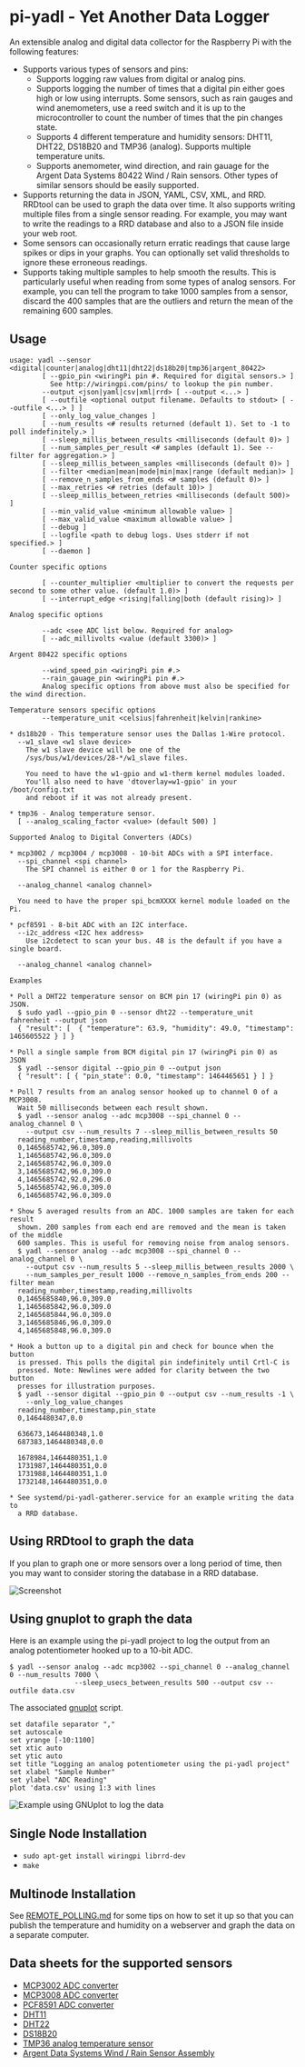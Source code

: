 # pi-yadl - Yet Another Data Logger

An extensible analog and digital data collector for the Raspberry Pi with the
following features:

* Supports various types of sensors and pins:
  * Supports logging raw values from digital or analog pins.
  * Supports logging the number of times that a digital pin either goes high
    or low using interrupts. Some sensors, such as rain gauges and wind
    anemometers, use a reed switch and it is up to the microcontroller to count
    the number of times that the pin changes state.
  * Supports 4 different temperature and humidity sensors: DHT11, DHT22,
    DS18B20 and TMP36 (analog). Supports multiple temperature units.
  * Supports anemometer, wind direction, and rain gauage for the
    Argent Data Systems 80422 Wind / Rain sensors. Other types of similar
    sensors should be easily supported.
* Supports returning the data in JSON, YAML, CSV, XML, and RRD. RRDtool can
  be used to graph the data over time. It also supports writing multiple
  files from a single sensor reading. For example, you may want to write the
  readings to a RRD database and also to a JSON file inside your web root.
* Some sensors can occasionally return erratic readings that cause large spikes
  or dips in your graphs. You can optionally set valid thresholds to ignore
  these erroneous readings.
* Supports taking multiple samples to help smooth the results. This is
  particularly useful when reading from some types of analog sensors. For
  example, you can tell the program to take 1000 samples from a sensor, discard
  the 400 samples that are the outliers and return the mean of the remaining 600
  samples.


## Usage

    usage: yadl --sensor <digital|counter|analog|dht11|dht22|ds18b20|tmp36|argent_80422>
    		[ --gpio_pin <wiringPi pin #. Required for digital sensors.> ]
    		  See http://wiringpi.com/pins/ to lookup the pin number.
    		--output <json|yaml|csv|xml|rrd> [ --output <...> ]
    		[ --outfile <optional output filename. Defaults to stdout> [ --outfile <...> ] ]
    		[ --only_log_value_changes ]
    		[ --num_results <# results returned (default 1). Set to -1 to poll indefinitely.> ]
    		[ --sleep_millis_between_results <milliseconds (default 0)> ]
    		[ --num_samples_per_result <# samples (default 1). See --filter for aggregation.> ]
    		[ --sleep_millis_between_samples <milliseconds (default 0)> ]
    		[ --filter <median|mean|mode|min|max|range (default median)> ]
    		[ --remove_n_samples_from_ends <# samples (default 0)> ]
    		[ --max_retries <# retries (default 10)> ]
    		[ --sleep_millis_between_retries <milliseconds (default 500)> ]
    		[ --min_valid_value <minimum allowable value> ]
    		[ --max_valid_value <maximum allowable value> ]
    		[ --debug ]
    		[ --logfile <path to debug logs. Uses stderr if not specified.> ]
    		[ --daemon ]
    
    Counter specific options
    
    		[ --counter_multiplier <multiplier to convert the requests per second to some other value. (default 1.0)> ]
    		[ --interrupt_edge <rising|falling|both (default rising)> ]
    
    Analog specific options
    
    		--adc <see ADC list below. Required for analog>
    		[ --adc_millivolts <value (default 3300)> ]
    
    Argent 80422 specific options
    
    		--wind_speed_pin <wiringPi pin #.>
    		--rain_gauage_pin <wiringPi pin #.>
    		Analog specific options from above must also be specified for the wind direction.
    
    Temperature sensors specific options
    		--temperature_unit <celsius|fahrenheit|kelvin|rankine>
    
    * ds18b20 - This temperature sensor uses the Dallas 1-Wire protocol.
      --w1_slave <w1 slave device>
      	The w1 slave device will be one of the
      	/sys/bus/w1/devices/28-*/w1_slave files.
    
      	You need to have the w1-gpio and w1-therm kernel modules loaded.
      	You'll also need to have 'dtoverlay=w1-gpio' in your /boot/config.txt
      	and reboot if it was not already present.
    
    * tmp36 - Analog temperature sensor.
      [ --analog_scaling_factor <value> (default 500) ]
    
    Supported Analog to Digital Converters (ADCs)
    
    * mcp3002 / mcp3004 / mcp3008 - 10-bit ADCs with a SPI interface.
      --spi_channel <spi channel>
      	The SPI channel is either 0 or 1 for the Raspberry Pi.
    
      --analog_channel <analog channel>
    
      You need to have the proper spi_bcmXXXX kernel module loaded on the Pi.
    
    * pcf8591 - 8-bit ADC with an I2C interface.
      --i2c_address <I2C hex address>
      	Use i2cdetect to scan your bus. 48 is the default if you have a single board.
    
      --analog_channel <analog channel>
    
    Examples
    
    * Poll a DHT22 temperature sensor on BCM pin 17 (wiringPi pin 0) as JSON.
      $ sudo yadl --gpio_pin 0 --sensor dht22 --temperature_unit fahrenheit --output json
      { "result": [  { "temperature": 63.9, "humidity": 49.0, "timestamp": 1465605522 } ] }
    
    * Poll a single sample from BCM digital pin 17 (wiringPi pin 0) as JSON
      $ yadl --sensor digital --gpio_pin 0 --output json
      { "result": [ { "pin_state": 0.0, "timestamp": 1464465651 } ] }
    
    * Poll 7 results from an analog sensor hooked up to channel 0 of a MCP3008.
      Wait 50 milliseconds between each result shown.
      $ yadl --sensor analog --adc mcp3008 --spi_channel 0 --analog_channel 0 \
    	--output csv --num_results 7 --sleep_millis_between_results 50
      reading_number,timestamp,reading,millivolts
      0,1465685742,96.0,309.0
      1,1465685742,96.0,309.0
      2,1465685742,96.0,309.0
      3,1465685742,96.0,309.0
      4,1465685742,92.0,296.0
      5,1465685742,96.0,309.0
      6,1465685742,96.0,309.0
    
    * Show 5 averaged results from an ADC. 1000 samples are taken for each result
      shown. 200 samples from each end are removed and the mean is taken of the middle
      600 samples. This is useful for removing noise from analog sensors.
      $ yadl --sensor analog --adc mcp3008 --spi_channel 0 --analog_channel 0 \
    	--output csv --num_results 5 --sleep_millis_between_results 2000 \
    	--num_samples_per_result 1000 --remove_n_samples_from_ends 200 --filter mean
      reading_number,timestamp,reading,millivolts
      0,1465685840,96.0,309.0
      1,1465685842,96.0,309.0
      2,1465685844,96.0,309.0
      3,1465685846,96.0,309.0
      4,1465685848,96.0,309.0
    
    * Hook a button up to a digital pin and check for bounce when the button
      is pressed. This polls the digital pin indefinitely until Crtl-C is
      pressed. Note: Newlines were added for clarity between the two button
      presses for illustration purposes.
      $ yadl --sensor digital --gpio_pin 0 --output csv --num_results -1 \
    	--only_log_value_changes
      reading_number,timestamp,pin_state
      0,1464480347,0.0
    
      636673,1464480348,1.0
      687383,1464480348,0.0
    
      1678984,1464480351,1.0
      1731987,1464480351,0.0
      1731988,1464480351,1.0
      1732148,1464480351,0.0
    
    * See systemd/pi-yadl-gatherer.service for an example writing the data to
      a RRD database.


## Using RRDtool to graph the data

If you plan to graph one or more sensors over a long period of time, then
you may want to consider storing the database in a RRD database.

![Screenshot](images/pi-yadl-screenshot.png?raw=1)


## Using gnuplot to graph the data

Here is an example using the pi-yadl project to log the output from an analog
potentiometer hooked up to a 10-bit ADC.

    $ yadl --sensor analog --adc mcp3002 --spi_channel 0 --analog_channel 0 --num_results 7000 \
    				--sleep_usecs_between_results 500 --output csv --outfile data.csv

The associated [gnuplot](http://www.gnuplot.info/) script.

    set datafile separator ","
    set autoscale
    set yrange [-10:1100]
    set xtic auto
    set ytic auto
    set title "Logging an analog potentiometer using the pi-yadl project"
    set xlabel "Sample Number"
    set ylabel "ADC Reading"
    plot 'data.csv' using 1:3 with lines

![Example using GNUplot to log the data](images/pi-yadl-analog-pot-example.png?raw=1)


## Single Node Installation

* `sudo apt-get install wiringpi librrd-dev`
* `make`


## Multinode Installation

See [REMOTE_POLLING.md](REMOTE_POLLING.md) for some tips on how to set it up
so that you can publish the temperature and humidity on a webserver and graph the
data on a separate computer.


## Data sheets for the supported sensors

* [MCP3002 ADC converter](http://ww1.microchip.com/downloads/en/DeviceDoc/21294C.pdf)
* [MCP3008 ADC converter](https://www.adafruit.com/datasheets/MCP3008.pdf)
* [PCF8591 ADC converter](http://www.nxp.com/documents/data_sheet/PCF8591.pdf)
* [DHT11](http://www.micropik.com/PDF/dht11.pdf)
* [DHT22](https://www.sparkfun.com/datasheets/Sensors/Temperature/DHT22.pdf)
* [DS18B20](http://cdn.sparkfun.com/datasheets/Sensors/Temp/DS18B20.pdf)
* [TMP36 analog temperature sensor](http://cdn.sparkfun.com/datasheets/Sensors/Temp/TMP35_36_37.pdf)
* [Argent Data Systems Wind / Rain Sensor Assembly](https://www.argentdata.com/files/80422_datasheet.pdf)

